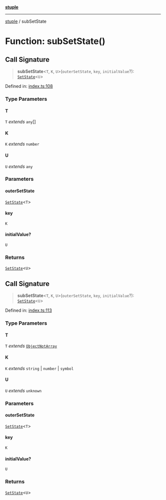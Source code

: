 [**stuple**](../README.md)

***

[stuple](../globals.md) / subSetState

# Function: subSetState()

## Call Signature

> **subSetState**\<`T`, `K`, `U`\>(`outerSetState`, `key`, `initialValue`?): [`SetState`](../type-aliases/SetState.md)\<`U`\>

Defined in: [index.ts:108](https://github.com/700software/stuple/blob/b84a98dbc1e143b866c355af845d2b37e38561cb/index.ts#L108)

### Type Parameters

#### T

`T` *extends* `any`[]

#### K

`K` *extends* `number`

#### U

`U` *extends* `any`

### Parameters

#### outerSetState

[`SetState`](../type-aliases/SetState.md)\<`T`\>

#### key

`K`

#### initialValue?

`U`

### Returns

[`SetState`](../type-aliases/SetState.md)\<`U`\>

## Call Signature

> **subSetState**\<`T`, `K`, `U`\>(`outerSetState`, `key`, `initialValue`?): [`SetState`](../type-aliases/SetState.md)\<`U`\>

Defined in: [index.ts:113](https://github.com/700software/stuple/blob/b84a98dbc1e143b866c355af845d2b37e38561cb/index.ts#L113)

### Type Parameters

#### T

`T` *extends* [`ObjectNotArray`](../type-aliases/ObjectNotArray.md)

#### K

`K` *extends* `string` \| `number` \| `symbol`

#### U

`U` *extends* `unknown`

### Parameters

#### outerSetState

[`SetState`](../type-aliases/SetState.md)\<`T`\>

#### key

`K`

#### initialValue?

`U`

### Returns

[`SetState`](../type-aliases/SetState.md)\<`U`\>
